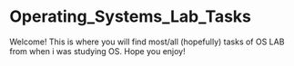 # Operating_Systems_Lab_Tasks

Welcome! This is where you will find most/all (hopefully) tasks of OS LAB from when i was studying OS. Hope you enjoy!
